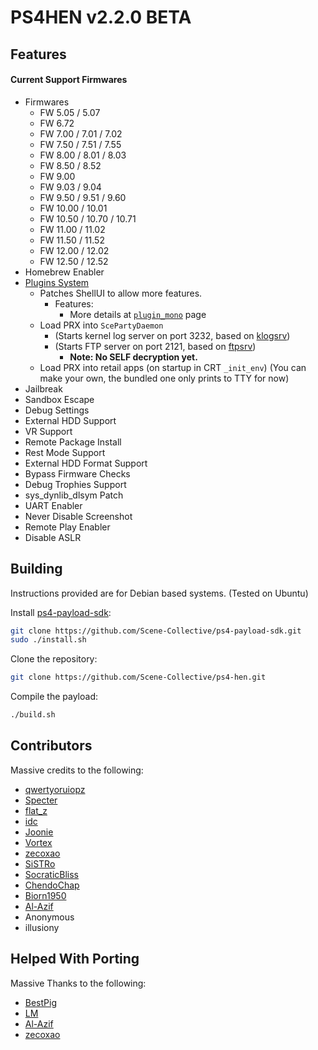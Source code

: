 # PS4HEN v2.2.0 BETA

## Features
#### Current Support Firmwares
- Firmwares
  - FW 5.05 / 5.07
  - FW 6.72
  - FW 7.00 / 7.01 / 7.02
  - FW 7.50 / 7.51 / 7.55
  - FW 8.00 / 8.01 / 8.03
  - FW 8.50 / 8.52
  - FW 9.00
  - FW 9.03 / 9.04
  - FW 9.50 / 9.51 / 9.60
  - FW 10.00 / 10.01
  - FW 10.50 / 10.70 / 10.71
  - FW 11.00 / 11.02
  - FW 11.50 / 11.52
  - FW 12.00 / 12.02
  - FW 12.50 / 12.52
- Homebrew Enabler
- [Plugins System](https://github.com/Scene-Collective/ps4-hen-plugins)
  - Patches ShellUI to allow more features.
    - Features:
      - More details at [`plugin_mono`](https://github.com/Scene-Collective/ps4-hen-plugins/blob/main/.github/README.md#plugin_mono) page
  - Load PRX into `ScePartyDaemon`
    - (Starts kernel log server on port 3232, based on [klogsrv](https://github.com/ps5-payload-dev/klogsrv))
    - (Starts FTP server on port 2121, based on [ftpsrv](https://github.com/ps5-payload-dev/ftpsrv))
      - **Note: No SELF decryption yet.**
  - Load PRX into retail apps (on startup in CRT `_init_env`) (You can make your own, the bundled one only prints to TTY for now)
- Jailbreak
- Sandbox Escape
- Debug Settings
- External HDD Support
- VR Support
- Remote Package Install
- Rest Mode Support
- External HDD Format Support
- Bypass Firmware Checks
- Debug Trophies Support
- sys_dynlib_dlsym Patch
- UART Enabler
- Never Disable Screenshot
- Remote Play Enabler
- Disable ASLR

## Building

Instructions provided are for Debian based systems. (Tested on Ubuntu)

Install [ps4-payload-sdk](https://github.com/Scene-Collective/ps4-payload-sdk):

```sh
git clone https://github.com/Scene-Collective/ps4-payload-sdk.git
sudo ./install.sh
```

Clone the repository:

```sh
git clone https://github.com/Scene-Collective/ps4-hen.git
```

Compile the payload:

```sh
./build.sh
```

## Contributors
Massive credits to the following:
- [qwertyoruiopz](https://twitter.com/qwertyoruiopz)
- [Specter](https://twitter.com/SpecterDev) 
- [flat_z](https://twitter.com/flat_z)
- [idc](https://twitter.com/3226_2143)
- [Joonie](https://github.com/Joonie86/)
- [Vortex](https://github.com/xvortex)
- [zecoxao](https://twitter.com/notnotzecoxao)
- [SiSTRo](https://github.com/SiSTR0)
- [SocraticBliss](https://twitter.com/SocraticBliss)
- [ChendoChap](https://github.com/ChendoChap)
- [Biorn1950](https://github.com/Biorn1950)
- [Al-Azif](https://github.com/Al-Azif)
- Anonymous
- illusiony

## Helped With Porting
Massive Thanks to the following:
- [BestPig](https://twitter.com/BestPig)
- [LM](https://twitter.com/LightningMods)
- [Al-Azif](https://twitter.com/_AlAzif)
- [zecoxao](https://twitter.com/notnotzecoxao)
